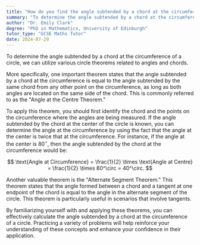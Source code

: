 ```yaml
---
title: "How do you find the angle subtended by a chord at the circumference?"
summary: "To determine the angle subtended by a chord at the circumference, apply circle theorems related to angles and chords."
author: "Dr. Emily Clark"
degree: "PhD in Mathematics, University of Edinburgh"
tutor_type: "GCSE Maths Tutor"
date: 2024-07-29
---
```


To determine the angle subtended by a chord at the circumference of a circle, we can utilize various circle theorems related to angles and chords.

More specifically, one important theorem states that the angle subtended by a chord at the circumference is equal to the angle subtended by the same chord from any other point on the circumference, as long as both angles are located on the same side of the chord. This is commonly referred to as the "Angle at the Centre Theorem."

To apply this theorem, you should first identify the chord and the points on the circumference where the angles are being measured. If the angle subtended by the chord at the center of the circle is known, you can determine the angle at the circumference by using the fact that the angle at the center is twice that at the circumference. For instance, if the angle at the center is $80^\circ$, then the angle subtended by the chord at the circumference would be:

$$
\text{Angle at Circumference} = \frac{1}{2} \times \text{Angle at Centre} = \frac{1}{2} \times 80^\circ = 40^\circ.
$$

Another valuable theorem is the "Alternate Segment Theorem." This theorem states that the angle formed between a chord and a tangent at one endpoint of the chord is equal to the angle in the alternate segment of the circle. This theorem is particularly useful in scenarios that involve tangents.

By familiarizing yourself with and applying these theorems, you can effectively calculate the angle subtended by a chord at the circumference of a circle. Practicing a variety of problems will help reinforce your understanding of these concepts and enhance your confidence in their application.
    